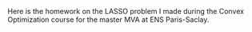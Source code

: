 Here is the homework on the LASSO problem I made during the Convex Optimization course for the master MVA at ENS Paris-Saclay.

